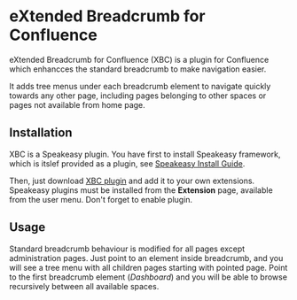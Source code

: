 # eXtended Breadcrumb for Confluence
eXtended Breadcrumb for Confluence (XBC) is a plugin for Confluence which enhancces the standard breadcrumb to make navigation easier.

It adds tree menus under each breadcrumb element to navigate quickly towards any other page, including pages belonging to other spaces or pages not available from home page.

## Installation
XBC is a Speakeasy plugin. You have first to install Speakeasy framework, which is itslef provided as a plugin, see [Speakeasy Install Guide](http://confluence.atlassian.com/display/DEVNET/Speakeasy+Install+Guide).

Then, just download [XBC plugin](https://github.com/downloads/syllant/confluence-xbc-speakeasy-1.0.jar) and add it to your own extensions. Speakeasy plugins must be installed from the **Extension** page, available from the user menu. Don't forget to enable plugin.
 
## Usage
Standard breadcrumb behaviour is modified for all pages except administration pages. Just point to an element inside breadcrumb, and you will see a tree menu with all children pages starting with pointed page. Point to the first breadcrumb element (*Dashboard*) and you will be able to browse recursively between all available spaces.